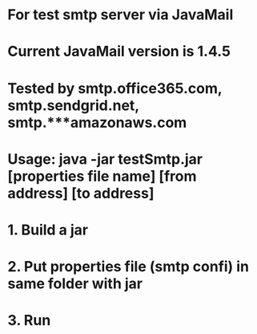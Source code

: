 # For test smtp server via JavaMail
# Current JavaMail version is 1.4.5
# Tested by smtp.office365.com, smtp.sendgrid.net, smtp.***amazonaws.com

# Usage: java -jar testSmtp.jar [properties file name] [from address] [to address] 
# 1. Build a jar
# 2. Put properties file (smtp confi) in same folder with jar
# 3. Run
